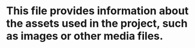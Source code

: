 # This file provides information about the assets used in the project, such as images or other media files.